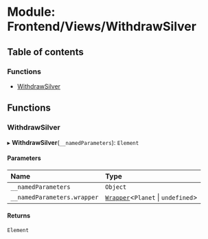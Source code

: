 # Module: Frontend/Views/WithdrawSilver

## Table of contents

### Functions

- [WithdrawSilver](Frontend_Views_WithdrawSilver.md#withdrawsilver)

## Functions

### WithdrawSilver

▸ **WithdrawSilver**(`__namedParameters`): `Element`

#### Parameters

| Name                        | Type                                                                               |
| :-------------------------- | :--------------------------------------------------------------------------------- |
| `__namedParameters`         | `Object`                                                                           |
| `__namedParameters.wrapper` | [`Wrapper`](../classes/Backend_Utils_Wrapper.Wrapper.md)<`Planet` \| `undefined`\> |

#### Returns

`Element`
